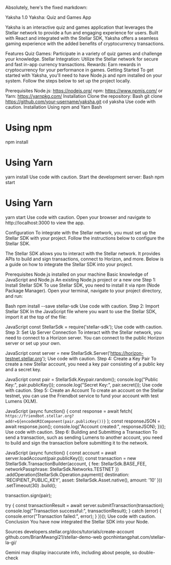 Absolutely, here's the fixed markdown:

Yaksha 1.0
Yaksha: Quiz and Games App

Yaksha is an interactive quiz and games application that leverages the Stellar network to provide a fun and engaging experience for users. Built with React and integrated with the Stellar SDK, Yaksha offers a seamless gaming experience with the added benefits of cryptocurrency transactions.

Features
Quiz Games: Participate in a variety of quiz games and challenge your knowledge.
Stellar Integration: Utilize the Stellar network for secure and fast in-app currency transactions.
Rewards: Earn rewards in cryptocurrency for your performance in games.
Getting Started
To get started with Yaksha, you'll need to have Node.js and npm installed on your system. Follow the steps below to set up the project locally.

Prerequisites
Node.js: https://nodejs.org/
npm: https://www.npmjs.com/ or Yarn: https://yarnpkg.com/
Installation
Clone the repository:
Bash
git clone https://github.com/your-username/yaksha.git
cd yaksha
Use code with caution.
Installation
Using npm and Yarn
Bash
# Using npm
npm install

# Using Yarn
yarn install
Use code with caution.
Start the development server:
Bash
npm start

# Using Yarn
yarn start
Use code with caution.
Open your browser and navigate to http://localhost:3000 to view the app.

Configuration
To integrate with the Stellar network, you must set up the Stellar SDK with your project. Follow the instructions below to configure the Stellar SDK.

The Stellar SDK allows you to interact with the Stellar network. It provides APIs to build and sign transactions, connect to Horizon, and more. Below is a guide on how to integrate the Stellar SDK into your project.

Prerequisites
Node.js installed on your machine
Basic knowledge of JavaScript and Node.js
An existing Node.js project or a new one
Step 1: Install Stellar SDK
To use Stellar SDK, you need to install it via npm (Node Package Manager). Open your terminal, navigate to your project directory, and run:

Bash
npm install --save stellar-sdk
Use code with caution.
Step 2: Import Stellar SDK
In the JavaScript file where you want to use the Stellar SDK, import it at the top of the file:

JavaScript
const StellarSdk = require('stellar-sdk');
Use code with caution.
Step 3: Set Up Server Connection
To interact with the Stellar network, you need to connect to a Horizon server. You can connect to the public Horizon server or set up your own.

JavaScript
const server = new StellarSdk.Server('https://horizon-testnet.stellar.org');
Use code with caution.
Step 4: Create a Key Pair
To create a new Stellar account, you need a key pair consisting of a public key and a secret key.

JavaScript
const pair = StellarSdk.Keypair.random();
console.log("Public Key:", pair.publicKey());
console.log("Secret Key:", pair.secret());
Use code with caution.
Step 5: Create an Account
To create an account on the Stellar testnet, you can use the Friendbot service to fund your account with test Lumens (XLM).

JavaScript
(async function() {
  const response = await fetch(
    `https://friendbot.stellar.org?addr=${encodeURIComponent(pair.publicKey())}`
  );
  const responseJSON = await response.json();
  console.log("Account created:", responseJSON);
})();
Use code with caution.
Step 6: Building and Submitting a Transaction
To send a transaction, such as sending Lumens to another account, you need to build and sign the transaction before submitting it to the network.

JavaScript
(async function() {
  const account = await server.loadAccount(pair.publicKey());
  const transaction = new StellarSdk.TransactionBuilder(account, {
    fee: StellarSdk.BASE_FEE,
    networkPassphrase: StellarSdk.Networks.TESTNET
  })
    .addOperation(StellarSdk.Operation.payment({
      destination: 'RECIPIENT_PUBLIC_KEY',
      asset: StellarSdk.Asset.native(),
      amount: '10'
    }))
    .setTimeout(30)
    .build();

  transaction.sign(pair);

  try {
    const transactionResult = await server.submitTransaction(transaction);
    console.log("Transaction successful:", transactionResult);
  } catch (error) {
    console.error("Transaction failed:", error);
  }
})();
Use code with caution.
Conclusion
You have now integrated the Stellar SDK into your Node.

Sources
developers.stellar.org/docs/tutorials/create-account
github.com/BrianMwangi21/stellar-demo-web
gocnhintangphat.com/stellar-la-gi/



Gemini may display inaccurate info, including about people, so double-check
